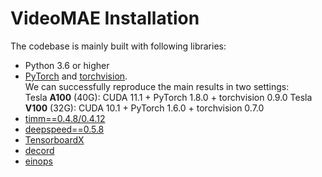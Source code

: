 # VideoMAE Installation

The codebase is mainly built with following libraries:

- Python 3.6 or higher
- [PyTorch](https://pytorch.org/) and [torchvision](https://github.com/pytorch/vision). <br>
  We can successfully reproduce the main results in two settings:<br>
  Tesla **A100** (40G): CUDA 11.1 + PyTorch 1.8.0 + torchvision 0.9.0
  Tesla **V100** (32G): CUDA 10.1 + PyTorch 1.6.0 + torchvision 0.7.0
- [timm==0.4.8/0.4.12](https://github.com/rwightman/pytorch-image-models)
- [deepspeed==0.5.8](https://github.com/microsoft/DeepSpeed)
- [TensorboardX](https://github.com/lanpa/tensorboardX)
- [decord](https://github.com/dmlc/decord)
- [einops](https://github.com/arogozhnikov/einops)

